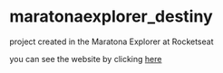 # maratonaexplorer_destiny
project created in the Maratona Explorer at Rocketseat

you can see the website by clicking [here](https://zdarkordening.github.io/maratonaexplorer_destiny/)
